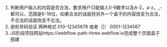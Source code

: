 1. 判断用户输入的内容是否合法，要求用户只能输入0-9数字以及A-Z，a-z，_-都可以，范围是6-16位，如果合法的话就将另外一个盒子的内容改变为合法，不合法的话就改变不合法。
2. 座机号码验证 两种格式 010-12345678 或者（|） 0001-1234567
3. JS阶段项目网站https://webflow-path-three.webflow.io完成整个页面盒子搭建